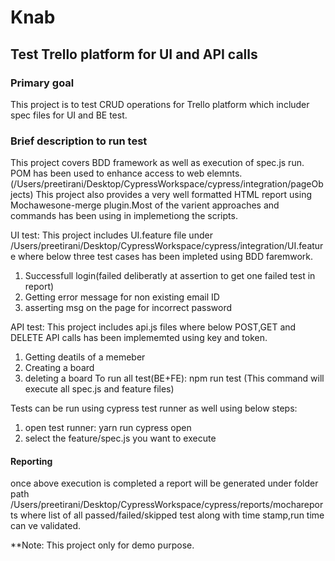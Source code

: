 # Knab

## Test Trello platform for UI and API calls

### Primary goal
This project is to test CRUD operations for Trello platform which includer spec files for UI and BE test.

### Brief description to run test
This project covers BDD framework as well as execution of spec.js run.
POM has been used to enhance access to web elemnts.(/Users/preetirani/Desktop/CypressWorkspace/cypress/integration/pageObjects)
This project also provides a very well formatted HTML report using Mochawesone-merge plugin.Most of the varient approaches and commands has been using in implemetiong the scripts.

UI test: This project includes UI.feature file under /Users/preetirani/Desktop/CypressWorkspace/cypress/integration/UI.feature where below three test cases has been impleted using BDD faremwork.
1. Successfull login(failed deliberatly at assertion to get one failed test in report)
2. Getting error message for non existing email ID
3. asserting msg on the page for incorrect password

API test: This project includes api.js files where below POST,GET and DELETE API calls has been implememted using key and token.
1. Getting deatils of a memeber 
2. Creating a board 
3. deleting a board 
To run all test(BE+FE): npm run test (This command will execute all spec.js and feature files)

Tests can be run using cypress test runner as well using below steps:
1. open test runner: yarn run cypress open
2. select the feature/spec.js you want to execute

#### Reporting 
once above execution is completed a report will be generated under folder path /Users/preetirani/Desktop/CypressWorkspace/cypress/reports/mochareports where list of all passed/failed/skipped test along with time stamp,run time can ve validated.


**Note: This project only for demo purpose.


